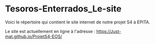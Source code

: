 # Tesoros-Enterrados_Le-site

Voici le répertoire qui contient le site internet de notre projet S4 à EPITA.

Le site est actuellement en ligne à l'adresse : https://Just-mat.github.io/ProjetS4-EOS/
